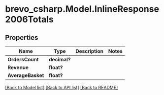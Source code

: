 # brevo_csharp.Model.InlineResponse2006Totals
## Properties

Name | Type | Description | Notes
------------ | ------------- | ------------- | -------------
**OrdersCount** | **decimal?** |  | 
**Revenue** | **float?** |  | 
**AverageBasket** | **float?** |  | 

[[Back to Model list]](../README.md#documentation-for-models) [[Back to API list]](../README.md#documentation-for-api-endpoints) [[Back to README]](../README.md)

